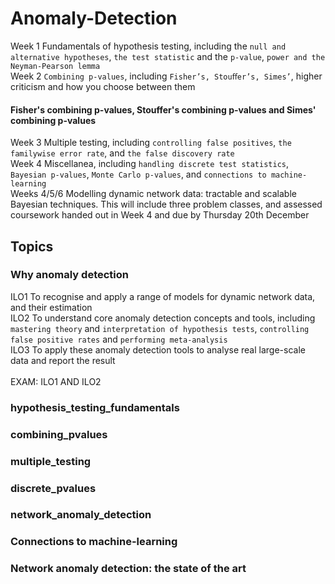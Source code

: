 # Anomaly-Detection
Week 1 Fundamentals of hypothesis testing, including the `null and alternative hypotheses`, `the test statistic` and the `p-value`, `power and the Neyman-Pearson lemma` <br>
Week 2 `Combining p-values`, including `Fisher’s, Stouﬀer’s, Simes’`, higher criticism and how you choose between them <br>
#### Fisher's combining p-values, Stouffer's combining p-values and Simes' combining p-values<br>
Week 3 Multiple testing, including `controlling false positives`, `the familywise error rate`, and `the false discovery rate` <br>
Week 4 Miscellanea, including `handling discrete test statistics`, `Bayesian p-values`, `Monte Carlo p-values`, and `connections to machine-learning` <br>
Weeks 4/5/6 Modelling dynamic network data: tractable and scalable Bayesian techniques. This will include three problem classes, and assessed coursework handed out in Week 4 and due by Thursday 20th December

## Topics
### Why anomaly detection
ILO1 To recognise and apply a range of models for dynamic network data, and their estimation <br>
ILO2 To understand core anomaly detection concepts and tools, including `mastering theory` and `interpretation of hypothesis tests`, `controlling false positive rates` and `performing meta-analysis` <br>
ILO3 To apply these anomaly detection tools to analyse real large-scale data and report the result<br>
<br>
EXAM: ILO1 AND ILO2 <br>

### hypothesis_testing_fundamentals
### combining_pvalues
### multiple_testing
### discrete_pvalues
### network_anomaly_detection
### Connections to machine-learning
### Network anomaly detection: the state of the art
